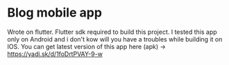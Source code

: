# Blog mobile app
Wrote on flutter. Flutter sdk required to build this project. I tested this app only on Android and i don't kow will you have a troubles while building it on IOS.
You can get latest version of this app here (apk) -> https://yadi.sk/d/1foDrtPVAY-9-w
